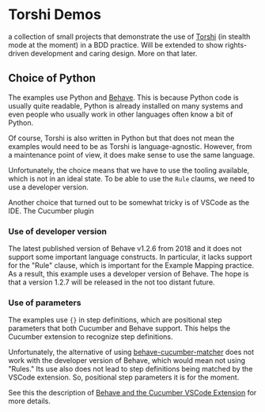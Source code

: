 # Torshi Demos

a collection of small projects that demonstrate the use of [Torshi] (in stealth 
mode at the moment) in a BDD practice. Will be extended to show rights-driven
development and caring design. More on that later.

[Torshi]: https://github.com/alexvoss/torshi

## Choice of Python

The examples use Python and [Behave]. This is because Python code is usually
quite readable, Python is already installed on many systems and even people who
usually work in other languages often know a bit of Python.

Of course, Torshi is also written in Python but that does not mean the examples
would need to be as Torshi is language-agnostic. However, from a maintenance
point of view, it does make sense to use the same language.

[Behave]: https://github.com/behave/behave

Unfortunately, the choice means that we have to use the tooling available, which
is not in an ideal state. To be able to use the `Rule` claums, we need to use
a developer version. 

Another choice that turned out to be somewhat tricky is of VSCode as the IDE.
The Cucumber plugin 

### Use of developer version

The latest published version of Behave v1.2.6 from 2018 and it does not support
some important language constructs. In particular, it lacks support for the
"Rule" clause, which is important for the Example Mapping practice. As a
result, this example uses a developer version of Behave. The hope is that a
version 1.2.7 will be released in the not too distant future.

### Use of parameters

The examples use `{}` in step definitions, which are positional step parameters
that both Cucumber and Behave support. This helps the Cucumber extension to
recognize step definitions.

Unfortunately, the alternative of using [behave-cucumber-matcher] does not
work with the developer version of Behave, which would mean not using "Rules."
Its use also does not lead to step definitions being matched by the VSCode
extension. So, positional step parameters it is for the moment.

See this the description of [Behave and the Cucumber VSCode Extension] for
more details.

[behave-cucumber-matcher]: https://github.com/kieran-ryan/behave-cucumber-matcher
[Behave and the Cucumber VSCode Extension]: https://github.com/cucumber/vscode/issues/143
